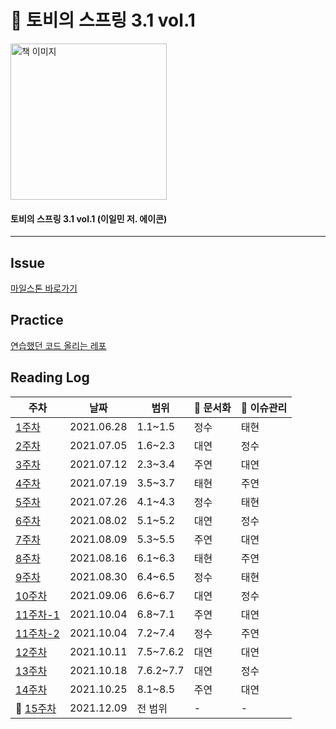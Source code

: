 # :book: 토비의 스프링 3.1 vol.1

<a href="https://www.aladin.co.kr/shop/wproduct.aspx?ItemId=19505747">
<img src="https://image.aladin.co.kr/product/1950/55/cover500/8960773417_1.jpg" width="250" alt="책 이미지">
</a>
  
#### 토비의 스프링 3.1 vol.1 (이일민 저. 에이콘)   

---------

## Issue
[마일스톤 바로가기](https://github.com/kjsu0209/JavaBook/milestone/2)

## Practice
[연습했던 코드 올리는 레포](https://github.com/JavaBookStudy/JavaBook_TobySpringPractice)

## Reading Log

|주차|날짜|범위|:pencil: 문서화|:rocket: 이슈관리|
|-   |-   |-   |-   | -    |
|[1주차](https://github.com/JavaBookStudy/JavaBook/blob/main/%ED%86%A0%EB%B9%84%EC%9D%98%EC%8A%A4%ED%94%84%EB%A7%81/Q%26A/qna_1.md)|2021.06.28|1.1~1.5|정수|태현|
|[2주차](https://github.com/JavaBookStudy/JavaBook/blob/main/%ED%86%A0%EB%B9%84%EC%9D%98%EC%8A%A4%ED%94%84%EB%A7%81/Q%26A/qna_2.md)|2021.07.05|1.6~2.3|대연|정수|
|[3주차](https://github.com/JavaBookStudy/JavaBook/blob/main/%ED%86%A0%EB%B9%84%EC%9D%98%EC%8A%A4%ED%94%84%EB%A7%81/Q%26A/qna_3.md)|2021.07.12|2.3~3.4|주연|대연|
|[4주차](https://github.com/JavaBookStudy/JavaBook/blob/main/%ED%86%A0%EB%B9%84%EC%9D%98%EC%8A%A4%ED%94%84%EB%A7%81/Q%26A/qna_4.md)|2021.07.19|3.5~3.7|태현|주연|
|[5주차](https://github.com/JavaBookStudy/JavaBook/blob/main/%ED%86%A0%EB%B9%84%EC%9D%98%EC%8A%A4%ED%94%84%EB%A7%81/Q%26A/qna_5.md)|2021.07.26|4.1~4.3|정수|태현|
|[6주차](https://github.com/JavaBookStudy/JavaBook/blob/main/%ED%86%A0%EB%B9%84%EC%9D%98%EC%8A%A4%ED%94%84%EB%A7%81/Q%26A/qna_6.md)|2021.08.02|5.1~5.2|대연|정수|
|[7주차](https://github.com/JavaBookStudy/JavaBook/blob/main/%ED%86%A0%EB%B9%84%EC%9D%98%EC%8A%A4%ED%94%84%EB%A7%81/Q%26A/qna_7.md)|2021.08.09|5.3~5.5|주연|대연|
|[8주차](https://github.com/JavaBookStudy/JavaBook/blob/main/%ED%86%A0%EB%B9%84%EC%9D%98%EC%8A%A4%ED%94%84%EB%A7%81/Q%26A/qna_8.md)|2021.08.16|6.1~6.3|태현|주연|
|[9주차](https://github.com/JavaBookStudy/JavaBook/blob/main/%ED%86%A0%EB%B9%84%EC%9D%98%EC%8A%A4%ED%94%84%EB%A7%81/Q%26A/qna_9.md)|2021.08.30|6.4~6.5|정수|태현|
|[10주차](https://github.com/JavaBookStudy/JavaBook/blob/main/%ED%86%A0%EB%B9%84%EC%9D%98%EC%8A%A4%ED%94%84%EB%A7%81/Q%26A/qna_10.md)|2021.09.06|6.6~6.7|대연|정수|
|[11주차-1](https://github.com/JavaBookStudy/JavaBook/blob/main/%ED%86%A0%EB%B9%84%EC%9D%98%EC%8A%A4%ED%94%84%EB%A7%81/Q%26A/qna_11.md)|2021.10.04|6.8~7.1|주연|대연|
|[11주차-2](https://github.com/JavaBookStudy/JavaBook/blob/main/%ED%86%A0%EB%B9%84%EC%9D%98%EC%8A%A4%ED%94%84%EB%A7%81/Q%26A/qna_11.md)|2021.10.04|7.2~7.4|정수|주연|
|[12주차](https://github.com/JavaBookStudy/JavaBook/blob/main/%ED%86%A0%EB%B9%84%EC%9D%98%EC%8A%A4%ED%94%84%EB%A7%81/Q%26A/qna_12.md)|2021.10.11|7.5~7.6.2|대연|대연|
|[13주차](https://github.com/JavaBookStudy/JavaBook/blob/main/%ED%86%A0%EB%B9%84%EC%9D%98%EC%8A%A4%ED%94%84%EB%A7%81/Q%26A/qna_13.md)|2021.10.18|7.6.2~7.7|대연|정수|
|[14주차](https://github.com/JavaBookStudy/JavaBook/blob/main/%ED%86%A0%EB%B9%84%EC%9D%98%EC%8A%A4%ED%94%84%EB%A7%81/Q%26A/qna_14.md)|2021.10.25|8.1~8.5|주연|대연|
|:rocket: [15주차](https://github.com/JavaBookStudy/JavaBook/tree/main/%ED%86%A0%EB%B9%84%EC%9D%98%EC%8A%A4%ED%94%84%EB%A7%81/review_seminar) | 2021.12.09 | 전 범위 | - | - |

